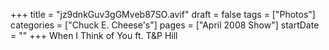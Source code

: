 +++
title = "jz9dnkGuv3gGMveb87SO.avif"
draft = false
tags = ["Photos"]
categories = ["Chuck E. Cheese's"]
pages = ["April 2008 Show"]
startDate = ""
+++
When I Think of You ft. T&P Hill
